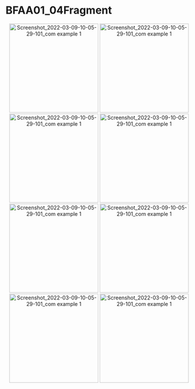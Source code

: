 # BFAA01_04Fragment

<p align="center">
<img width="240" alt="Screenshot_2022-03-09-10-05-29-101_com example 1" src="https://user-images.githubusercontent.com/32328761/168947286-8f006328-c0a0-485c-a761-fd6ca607120a.jpg">
  <img width="240" alt="Screenshot_2022-03-09-10-05-29-101_com example 1" src="https://user-images.githubusercontent.com/32328761/168947289-1c11c2eb-9f3a-433a-85e6-29a7df64163c.jpg">
  <img width="240" alt="Screenshot_2022-03-09-10-05-29-101_com example 1" src="https://user-images.githubusercontent.com/32328761/168947291-7ebdfd3f-17b5-4bfc-9e32-0038e7103f12.jpg">
  <img width="240" alt="Screenshot_2022-03-09-10-05-29-101_com example 1" src="https://user-images.githubusercontent.com/32328761/168947294-39f4a60d-f809-400f-ba89-cc699cf81efc.jpg">
  <img width="240" alt="Screenshot_2022-03-09-10-05-29-101_com example 1" src="https://user-images.githubusercontent.com/32328761/168947297-97f9c9e9-ceec-408c-ac44-badcbea1c47d.jpg">
  <img width="240" alt="Screenshot_2022-03-09-10-05-29-101_com example 1" src="https://user-images.githubusercontent.com/32328761/168732636-642cc4b0-4fcf-4656-ac92-446f2dcf0a5f.png">
  <img width="240" alt="Screenshot_2022-03-09-10-05-29-101_com example 1" src="https://user-images.githubusercontent.com/32328761/168947300-bb9d3e4e-23d5-4a76-921a-028e1cd8f963.jpg">
  <img width="240" alt="Screenshot_2022-03-09-10-05-29-101_com example 1" src="https://user-images.githubusercontent.com/32328761/168947301-38cd620a-111f-4608-a459-27a3c85f839a.jpg">
